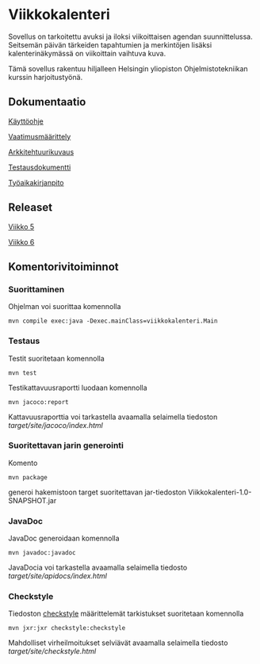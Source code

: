 # Viikkokalenteri
Sovellus on tarkoitettu avuksi ja iloksi viikoittaisen agendan suunnittelussa. Seitsemän päivän tärkeiden tapahtumien ja merkintöjen lisäksi kalenterinäkymässä on viikoittain vaihtuva kuva.

Tämä sovellus rakentuu hiljalleen Helsingin yliopiston Ohjelmistotekniikan kurssin harjoitustyönä.

## Dokumentaatio

[Käyttöohje](https://github.com/maariaw/ot-harjoitustyo/blob/main/dokumentaatio/kayttoohje.md)

[Vaatimusmäärittely](https://github.com/maariaw/ot-harjoitustyo/blob/main/dokumentaatio/vaatimusmaarittely.md)

[Arkkitehtuurikuvaus](https://github.com/maariaw/ot-harjoitustyo/blob/main/dokumentaatio/arkkitehtuuri.md)

[Testausdokumentti](https://github.com/maariaw/ot-harjoitustyo/blob/main/dokumentaatio/testaus.md)

[Työaikakirjanpito](https://github.com/maariaw/ot-harjoitustyo/blob/main/dokumentaatio/tuntikirjanpito.md)

## Releaset

[Viikko 5](https://github.com/maariaw/ot-harjoitustyo/releases/tag/v1.0-viikko5)

[Viikko 6](https://github.com/maariaw/ot-harjoitustyo/releases/tag/v1.1-viikko6)

## Komentorivitoiminnot
### Suorittaminen
Ohjelman voi suorittaa komennolla

```
mvn compile exec:java -Dexec.mainClass=viikkokalenteri.Main
```

### Testaus
Testit suoritetaan komennolla

```
mvn test
```

Testikattavuusraportti luodaan komennolla

```
mvn jacoco:report
```

Kattavuusraporttia voi tarkastella avaamalla selaimella tiedoston *target/site/jacoco/index.html*

### Suoritettavan jarin generointi
Komento

```
mvn package
```

generoi hakemistoon target suoritettavan jar-tiedoston Viikkokalenteri-1.0-SNAPSHOT.jar

### JavaDoc
JavaDoc generoidaan komennolla

```
mvn javadoc:javadoc
```

JavaDocia voi tarkastella avaamalla selaimella tiedosto *target/site/apidocs/index.html*

### Checkstyle
Tiedoston [checkstyle](https://github.com/maariaw/ot-harjoitustyo/blob/main/Viikkokalenteri/checkstyle.xml) määrittelemät tarkistukset suoritetaan komennolla

```
mvn jxr:jxr checkstyle:checkstyle
```

Mahdolliset virheilmoitukset selviävät avaamalla selaimella tiedosto *target/site/checkstyle.html*
